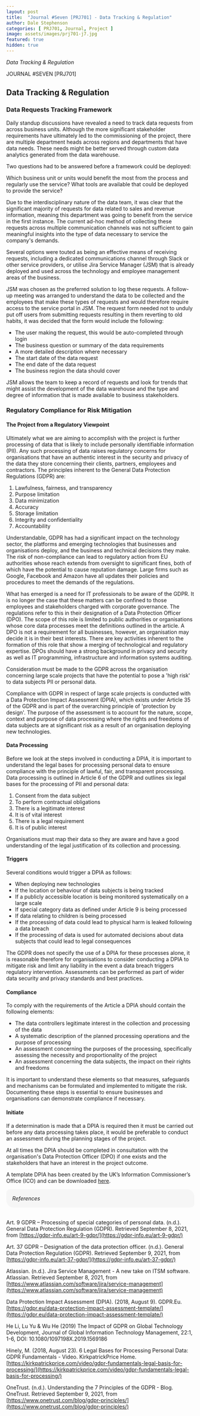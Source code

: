 ```yaml
---
layout: post
title:  "Journal #Seven [PRJ701] - Data Tracking & Regulation" 
author: Dale Stephenson
categories: [ PRJ701, Journal, Project ]
image: assets/images/prj701-j7.jpg
featured: true
hidden: true
---
```

<i>Data Tracking & Regulation</i>

JOURNAL #SEVEN [PRJ701]

<h2>Data Tracking & Regulation</h2>
 
<h3>Data Requests Tracking Framework</h3>
 
Daily standup discussions have revealed a need to track data requests from across business units. Although the more significant stakeholder requirements have ultimately led to the commissioning of the project, there are multiple department heads across regions and departments that have data needs. These needs might be better served through custom data analytics generated from the data warehouse.
 
Two questions had to be answered before a framework could be deployed:
 
Which business unit or units would benefit the most from the process and regularly use the service?
What tools are available that could be deployed to provide the service?
 
Due to the interdisciplinary nature of the data team, it was clear that the significant majority of requests for data related to sales and revenue information, meaning this department was going to benefit from the service in the first instance. The current ad-hoc method of collecting these requests across multiple communication channels was not sufficient to gain meaningful insights into the type of data necessary to service the company's demands.
 
Several options were touted as being an effective means of receiving requests, including a dedicated communications channel through Slack or other service providers, or utilise Jira Service Manager (JSM) that is already deployed and used across the technology and employee management areas of the business.
 
JSM was chosen as the preferred solution to log these requests. A follow-up meeting was arranged to understand the data to be collected and the employees that make these types of requests and would therefore require access to the service portal in JSM. The request form needed not to unduly put off users from submitting requests resulting in them reverting to old habits, it was decided that the form would include the following:
 
- The user making the request, this would be auto-completed through login
- The business question or summary of the data requirements 
- A more detailed description where necessary 
- The start date of the data request
- The end date of the data request
- The business region the data should cover
 
JSM allows the team to keep a record of requests and look for trends that might assist the development of the data warehouse and the type and degree of information that is made available to business stakeholders.  
 
<h3>Regulatory Compliance for Risk Mitigation</h3>
 
<h4>The Project from a Regulatory Viewpoint</h4>

Ultimately what we are aiming to accomplish with the project is further processing of data that is likely to include personally identifiable information (PII). Any such processing of data raises regulatory concerns for organisations that have an authentic interest in the security and privacy of the data they store concerning their clients, partners, employees and contractors. The principles inherent to the General Data Protection Regulations (GDPR) are:
 
1. Lawfulness, fairness, and transparency
2. Purpose limitation
3. Data minimization
4. Accuracy
5. Storage limitation
6. Integrity and confidentiality
7. Accountability 
 
Understandable, GDPR has had a significant impact on the technology sector, the platforms and emerging technologies that businesses and organisations deploy, and the business and technical decisions they make. The risk of non-compliance can lead to regulatory action from EU authorities whose reach extends from oversight to significant fines, both of which have the potential to cause reputation damage. Large firms such as Google, Facebook and Amazon have all updates their policies and procedures to meet the demands of the regulations.
 
What has emerged is a need for IT professionals to be aware of the GDPR. It is no longer the case that these matters can be confined to those employees and stakeholders charged with corporate governance. The regulations refer to this in their designation of a Data Protection Officer (DPO). The scope of this role is limited to public authorities or organisations whose core data processes meet the definitions outlined in the article. A DPO is not a requirement for all businesses, however, an organisation may decide it is in their best interests. There are key activities inherent to the formation of this role that show a merging of technological and regulatory expertise. DPOs should have a strong background in privacy and security as well as IT programming, infrastructure and information systems auditing.  
 
Consideration must be made to the GDPR across the organisation concerning large scale projects that have the potential to pose a 'high risk' to data subjects PII or personal data.
 
Compliance with GDPR in respect of large scale projects is conducted with a Data Protection Impact Assessment (DPIA), which exists under Article 35 of the GDPR and is part of the overarching principle of 'protection by design'. The purpose of the assessment is to account for the nature, scope, context and purpose of data processing where the rights and freedoms of data subjects are at significant risk as a result of an organisation deploying new technologies.
 
<h4>Data Processing</h4>
 
Before we look at the steps involved in conducting a DPIA, it is important to understand the legal bases for processing personal data to ensure compliance with the principle of lawful, fair, and transparent processing. Data processing is outlined in Article 6 of the GDPR and outlines six legal bases for the processing of PII and personal data:
 
1. Consent from the data subject 
2. To perform contractual obligations
3. There is a legitimate interest 
4. It is of vital interest 
5. There is a legal requirement
6. It is of public interest 
 
Organisations must map their data so they are aware and have a good understanding of the legal justification of its collection and processing.
 
<h4>Triggers</h4>
 
Several conditions would trigger a DPIA as follows:
 
- When deploying new technologies
- If the location or behaviour of data subjects is being tracked
- If a publicly accessible location is being monitored systematically on a large scale
- If special category data as defined under Article 9 is being processed
- If data relating to children is being processed
- If the processing of data could lead to physical harm is leaked following a data breach
- If the processing of data is used for automated decisions about data subjects that could lead to legal consequences 
 
The GDPR does not specify the use of a DPIA for these processes alone, it is reasonable therefore for organisations to consider conducting a DPIA to mitigate risk and limit any liability in the event a data breach triggers regulatory intervention. Assessments can be performed as part of wider data security and privacy standards and best practices.
 
<h4>Compliance</h4>
 
To comply with the requirements of the Article a DPIA should contain the following elements:
 
- The data controllers legitimate interest in the collection and processing of the data 
- A systematic description of the planned processing operations and the purpose of processing
- An assessment concerning the purposes of the processing, specifically assessing the necessity and proportionality of the project
- An assessment concerning the data subjects, the impact on their rights and freedoms
 
It is important to understand these elements so that measures, safeguards and mechanisms can be formulated and implemented to mitigate the risk. Documenting these steps is essential to ensure businesses and organisations can demonstrate compliance if necessary.
 
<h4>Initiate</h4>
 
If a determination is made that a DPIA is required then it must be carried out before any data processing takes place, it would be preferable to conduct an assessment during the planning stages of the project.
 
At all times the DPIA should be completed in consultation with the organisation's Data Protection Officer (DPO) if one exists and the stakeholders that have an interest in the project outcome.  
 
A template DPIA has been created by the UK’s Information Commissioner’s Office (ICO) and can be downloaded <a href="https://gdpr.eu/wp-content/uploads/2019/03/dpia-template-v1.pdf" target="_blank">here</a>.

<div style="background-color: #f6f6f6; padding: 1rem; border-radius: 10px 20px;"> 
    <i>References</i>
</div>
<br>

Art. 9 GDPR – Processing of special categories of personal data. (n.d.). General Data Protection Regulation (GDPR). Retrieved September 8, 2021, from [https://gdpr-info.eu/art-9-gdpr/](https://gdpr-info.eu/art-9-gdpr/)

Art. 37 GDPR – Designation of the data protection officer. (n.d.). General Data Protection Regulation (GDPR). Retrieved September 9, 2021, from [https://gdpr-info.eu/art-37-gdpr/](https://gdpr-info.eu/art-37-gdpr/)

Atlassian. (n.d.). Jira Service Management - A new take on ITSM software. Atlassian. Retrieved September 8, 2021, from [https://www.atlassian.com/software/jira/service-management](https://www.atlassian.com/software/jira/service-management)

Data Protection Impact Assessment (DPIA). (2018, August 9). GDPR.Eu. [https://gdpr.eu/data-protection-impact-assessment-template/](https://gdpr.eu/data-protection-impact-assessment-template/)

He Li, Lu Yu & Wu He (2019) The Impact of GDPR on Global Technology Development, Journal of Global Information Technology Management, 22:1, 1-6, DOI: 10.1080/1097198X.2019.1569186 

Hinely, M. (2018, August 23). 6 Legal Bases for Processing Personal Data: GDPR Fundamentals - Video. KirkpatrickPrice Home. [https://kirkpatrickprice.com/video/gdpr-fundamentals-legal-basis-for-processing/](https://kirkpatrickprice.com/video/gdpr-fundamentals-legal-basis-for-processing/)

OneTrust. (n.d.). Understanding the 7 Principles of the GDPR - Blog. OneTrust. Retrieved September 9, 2021, from [https://www.onetrust.com/blog/gdpr-principles/](https://www.onetrust.com/blog/gdpr-principles/)